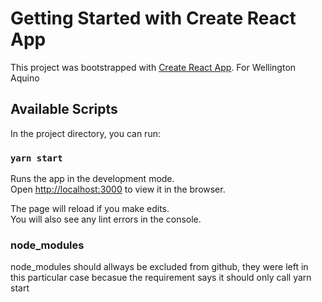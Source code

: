 # Getting Started with Create React App

This project was bootstrapped with [Create React App](https://github.com/facebook/create-react-app).
For Wellington Aquino
## Available Scripts

In the project directory, you can run:

### `yarn start`

Runs the app in the development mode.\
Open [http://localhost:3000](http://localhost:3000) to view it in the browser.

The page will reload if you make edits.\
You will also see any lint errors in the console.

### node_modules
node_modules should allways be excluded from github, they were left in this particular case becasue the requirement says it should only call yarn start